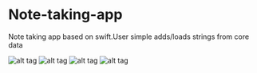 Note-taking-app
===============

Note taking app based on swift.User simple adds/loads strings from core data

![alt tag](http://s25.postimg.org/jna83024v/image.png)
![alt tag](http://s25.postimg.org/5i4f16t3j/22_2.png)
![alt tag](http://s25.postimg.org/68x56yvgv/33_2.png)
![alt tag](http://s25.postimg.org/9h1mk0hqn/444.png)
